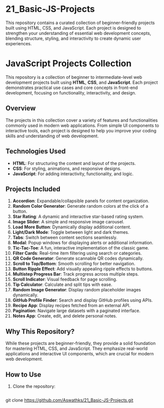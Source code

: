 # 21_Basic-JS-Projects
This repository contains a curated collection of beginner-friendly projects built using HTML, CSS, and JavaScript. Each project is designed to strengthen your understanding of essential web development concepts, blending structure, styling, and interactivity to create dynamic user experiences.
# JavaScript Projects Collection  

This repository is a collection of beginner to intermediate-level web development projects built using **HTML**, **CSS**, and **JavaScript**. Each project demonstrates practical use cases and core concepts in front-end development, focusing on functionality, interactivity, and design.  

## Overview  
The projects in this collection cover a variety of features and functionalities commonly used in modern web applications. From simple UI components to interactive tools, each project is designed to help you improve your coding skills and understanding of web development.  

## Technologies Used  
- **HTML**: For structuring the content and layout of the projects.  
- **CSS**: For styling, animations, and responsive designs.  
- **JavaScript**: For adding interactivity, functionality, and logic.  

## Projects Included  
1. **Accordion**: Expandable/collapsible panels for content organization.  
2. **Random Color Generator**: Generate random colors at the click of a button.  
3. **Star Rating**: A dynamic and interactive star-based rating system.  
4. **Image Slider**: A simple and responsive image carousel.  
5. **Load More Button**: Dynamically display additional content.  
6. **Light/Dark Mode**: Toggle between light and dark themes.  
7. **Tabs**: Switch between content sections seamlessly.  
8. **Modal**: Popup windows for displaying alerts or additional information.  
9. **Tic-Tac-Toe**: A fun, interactive implementation of the classic game.  
10. **Filter Cards**: Real-time item filtering using search or categories.  
11. **QR Code Generator**: Generate scannable QR codes dynamically.  
12. **Scroll to Top/Bottom**: Smooth scrolling for better navigation.  
13. **Button Ripple Effect**: Add visually appealing ripple effects to buttons.  
14. **Multistep Progress Bar**: Track progress across multiple steps.  
15. **Scroll Indicator**: Visual feedback for page scrolling.  
16. **Tip Calculator**: Calculate and split tips with ease.  
17. **Random Image Generator**: Display random placeholder images dynamically.  
18. **GitHub Profile Finder**: Search and display GitHub profiles using APIs.  
19. **Recipe App**: Display recipes fetched from an external API.  
20. **Pagination**: Navigate large datasets with a paginated interface.  
21. **Notes App**: Create, edit, and delete personal notes.  

## Why This Repository?  
While these projects are beginner-friendly, they provide a solid foundation for mastering HTML, CSS, and JavaScript. They emphasize real-world applications and interactive UI components, which are crucial for modern web development.  

## How to Use  
1. Clone the repository:  
   ```bash
git clone https://github.com/Aswathks/21_Basic-JS-Projects.git

